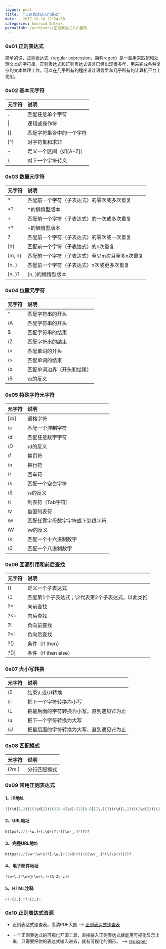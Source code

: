 ```yaml
---
layout: post
title:  "正则表达式入门基础"
date:   2017-10-24 12:24:00
categories: Android Dalvik
permalink: /archivers/正则表达式入门基础
---
```


### 0x01 正则表达式

简单的说，正则表达式（regular expression，简称regex）是一些用来匹配和处理文本的字符串。正则表达式和正则表达式语言已经出现很多年，用来完成各种复杂的文本处理工作，可以在几乎所有的程序设计语言里和几乎所有的计算机平台上使用。

### 0x02 基本元字符

| 元字符 | 说明                     |
| :----- | :----------------------- |
| .      | 匹配任意单个字符         |
| \|     | 逻辑或操作符             |
| []     | 匹配字符集合中的一个字符 |
| [^]    | 对字符集和求非           |
| -      | 定义一个区间（如[A-Z]）  |
| \\     | 对下一个字符转义         |



### 0x03 数量元字符

| 元字符 | 说明                                           |
| :----- | :--------------------------------------------- |
| *      | 匹配前一个字符（子表达式）的零次或多次重复     |
| *?     | *的懒惰型版本                                  |
| +      | 匹配前一个字符（子表达式）的一次或多次重复     |
| +?     | +的懒惰型版本                                  |
| ?      | 匹配前一个字符（子表达式）的零次或一次重复     |
| {n}    | 匹配前一个字符（子表达式）的n次重复            |
| {m, n} | 匹配前一个字符（子表达式）至少m次且至多n次重复 |
| {n, }  | 匹配前一个字符（子表达式）n次或更多次重复      |
| {n, }? | {n, }的懒惰型版本                              |

### 0x04 位置元字符

| 元字符 | 说明                       |
| :----- | :------------------------- |
| ^      | 匹配字符串的开头           |
| \\A    | 匹配字符串的开头           |
| $      | 匹配字符串的结束           |
| \\Z    | 匹配字符串的结束           |
| \\<    | 匹配单词的开头             |
| \\>    | 匹配单词的结束             |
| \\b    | 匹配单词边界（开头和结尾） |
| \\B    | \\b的反义                  |

### 0x05 特殊字符元字符

| 元字符 | 说明                             |
| :----- | :------------------------------- |
| [\\b]  | 退格字符                         |
| \\c    | 匹配一个控制字符                 |
| \\d    | 匹配任意数字字符                 |
| \\D    | \\d的反义                        |
| \\f    | 换页符                           |
| \\n    | 换行符                           |
| \\r    | 回车符                           |
| \\s    | 匹配一个空白字符                 |
| \\S    | \\s的反义                        |
| \\t    | 制表符（Tab字符）                |
| \\v    | 垂直制表符                       |
| \\w    | 匹配任意字母数字字符或下划线字符 |
| \\W    | \\w的反义                        |
| \\x    | 匹配一个十六进制数字             |
| \\0    | 匹配一个八进制数字               |

### 0x06 回溯引用和前后查找

| 元字符 | 说明                                               |
| :----- | :------------------------------------------------- |
| ()     | 定义一个子表达式                                   |
| \\1    | 匹配第1个子表达式；\\2代表第2个子表达式，以此类推  |
| ?=     | 向前查找                                           |
| ?<=    | 向后查找                                           |
| ?!     | 负向前查找                                         |
| ?<!    | 负向后查找                                         |
| ?()    | 条件（if then）                                    |
| ?()\|  | 条件（if then else）                               |

### 0x07 大小写转换

| 元字符 | 说明                                      |
| :----- | :---------------------------------------- |
| \\E    | 结束\\L或\\U转换                          |
| \\l    | 把下一个字符转换为小写                    |
| \\L    | 把最后面的字符转换为小写，直到遇见\\E为止 |
| \\u    | 把下一个字符转换为大写                    |
| \\U    | 把最后面的字符转换为大写，直到遇见\\E为止 |

### 0x08 匹配模式

| 元字符 | 说明         |
| :----- | :----------- |
| (?m )  | 分行匹配模式 |

### 0x09 常用正则表达式

#### 1、IP地址

```python
(((\d{1,2})|(1\d{2})|(2[0-4]\d)|(25[0-5]))\.){3}((\d{1,2})|(1\d{2})|(2[0-4]\d)|(25[0-5]))
```

#### 2、URL地址

```python
https?://[-\w.]+(:\d+)?(/([\w/_.]*)?)?
```

#### 3、完整URL地址

```python
https?://(\w*:\w*@)?[-\w.]+(:\d+)?(/([\w/_.]*(\?\S+)?)?)?
```

#### 4、电子邮件地址

```python
(\w+\.)*\w+@(\w+\.)+[A-Za-z]+
```

#### 5、HTML注释

```python
<!-{2,}.*?-{2,}>
```

### 0x10 正则表达式资源

* 正则表达式速查表。高清PDF大图 --> [正则表达式速查表](http://www.addedbytes.com/cheat-sheets/download/regular-expressions-cheat-sheet-v2.pdf)

* 一个正则表达式的可视化开源工具，直接输入正则表达式就能用可视化显示出来，只需要把你的表达式输入进去，就有可视化的图形。 --> [regexper](https://regexper.com/)

